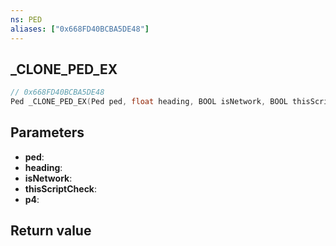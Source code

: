 ```yaml
---
ns: PED
aliases: ["0x668FD40BCBA5DE48"]
---
```

## _CLONE_PED_EX

```c
// 0x668FD40BCBA5DE48
Ped _CLONE_PED_EX(Ped ped, float heading, BOOL isNetwork, BOOL thisScriptCheck, Any p4);
```

## Parameters
* **ped**:
* **heading**:
* **isNetwork**:
* **thisScriptCheck**:
* **p4**:

## Return value
